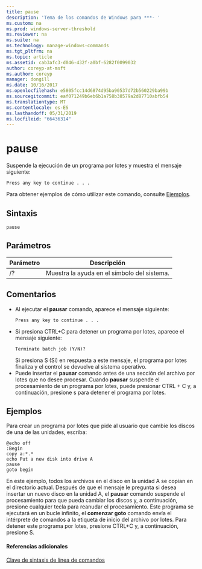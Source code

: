 ```yaml
---
title: pause
description: 'Tema de los comandos de Windows para ***- '
ms.custom: na
ms.prod: windows-server-threshold
ms.reviewer: na
ms.suite: na
ms.technology: manage-windows-commands
ms.tgt_pltfrm: na
ms.topic: article
ms.assetid: cab3afc3-d046-432f-a0bf-6282f0099032
author: coreyp-at-msft
ms.author: coreyp
manager: dongill
ms.date: 10/16/2017
ms.openlocfilehash: e5805fcc14d6874d95ba90537d72b560229ba99b
ms.sourcegitcommit: eaf071249b6eb6b1a758b38579a2d87710abfb54
ms.translationtype: MT
ms.contentlocale: es-ES
ms.lasthandoff: 05/31/2019
ms.locfileid: "66436314"
---
```

# <a name="pause"></a>pause



Suspende la ejecución de un programa por lotes y muestra el mensaje siguiente:
```
Press any key to continue . . .
```
Para obtener ejemplos de cómo utilizar este comando, consulte [Ejemplos](#BKMK_examples).

## <a name="syntax"></a>Sintaxis

```
pause
```

## <a name="parameters"></a>Parámetros

|Parámetro|Descripción|
|---------|-----------|
|/?|Muestra la ayuda en el símbolo del sistema.|

## <a name="remarks"></a>Comentarios

- Al ejecutar el **pausar** comando, aparece el mensaje siguiente:  
  ```
  Press any key to continue . . .
  ```  
- Si presiona CTRL+C para detener un programa por lotes, aparece el mensaje siguiente:  
  ```
  Terminate batch job (Y/N)?
  ```  
  Si presiona S (Sí) en respuesta a este mensaje, el programa por lotes finaliza y el control se devuelve al sistema operativo.
- Puede insertar el **pausar** comando antes de una sección del archivo por lotes que no desee procesar. Cuando **pausar** suspende el procesamiento de un programa por lotes, puede presionar CTRL + C y, a continuación, presione s para detener el programa por lotes.

## <a name="BKMK_examples"></a>Ejemplos

Para crear un programa por lotes que pide al usuario que cambie los discos de una de las unidades, escriba:
```
@echo off 
:Begin 
copy a:*.* 
echo Put a new disk into drive A 
pause 
goto begin
```
En este ejemplo, todos los archivos en el disco en la unidad A se copian en el directorio actual. Después de que el mensaje le pregunta si desea insertar un nuevo disco en la unidad A, el **pausar** comando suspende el procesamiento para que pueda cambiar los discos y, a continuación, presione cualquier tecla para reanudar el procesamiento. Este programa se ejecutará en un bucle infinito, el **comenzar goto** comando envía el intérprete de comandos a la etiqueta de inicio del archivo por lotes. Para detener este programa por lotes, presione CTRL+C y, a continuación, presione S.

#### <a name="additional-references"></a>Referencias adicionales

[Clave de sintaxis de línea de comandos](command-line-syntax-key.md)